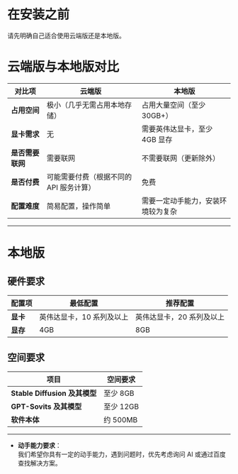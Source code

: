 # 在安装之前

请先明确自己适合使用云端版还是本地版。

# 云端版与本地版对比

| 对比项           | **云端版**                              | **本地版**                         |
| ---------------- | --------------------------------------- | ---------------------------------- |
| **占用空间**     | 极小（几乎无需占用本地存储）            | 占用大量空间（至少 30GB+）         |
| **显卡需求**     | 无                                      | 需要英伟达显卡，至少 4GB 显存      |
| **是否需要联网** | 需要联网                                | 不需要联网（更新除外）             |
| **是否付费**     | 可能需要付费（根据不同的 API 服务计算） | 免费                               |
| **配置难度**     | 简易配置，操作简单                      | 需要一定动手能力，安装环境较为复杂 |

---

# 本地版

## 硬件要求

| 配置项   | 最低配置                  | 推荐配置                  |
| -------- | ------------------------- | ------------------------- |
| **显卡** | 英伟达显卡，10 系列及以上 | 英伟达显卡，20 系列及以上 |
| **显存** | 4GB                       | 8GB                       |

## 空间要求

| 项目                          | 空间要求  |
| ----------------------------- | --------- |
| **Stable Diffusion 及其模型** | 至少 8GB  |
| **GPT-Sovits 及其模型**       | 至少 12GB |
| **软件本体**                  | 约 500MB  |

---

- **动手能力要求**：  
  我们希望你具有一定的动手能力，遇到问题时，优先考虑询问 AI 或通过百度查找解决方案。

